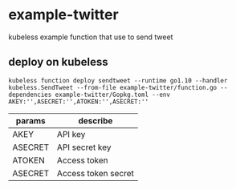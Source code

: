 # example-twitter
kubeless example function that use to send tweet

## deploy on kubeless

```shell
kubeless function deploy sendtweet --runtime go1.10 --handler kubeless.SendTweet --from-file example-twitter/function.go --dependencies example-twitter/Gopkg.toml --env AKEY:'',ASECRET:'',ATOKEN:'',ASECRET:''
```

| params | describe |
| --- | --- |
| AKEY | API key |
| ASECRET | API secret key |
| ATOKEN | Access token |
| ASECRET | Access token secret |